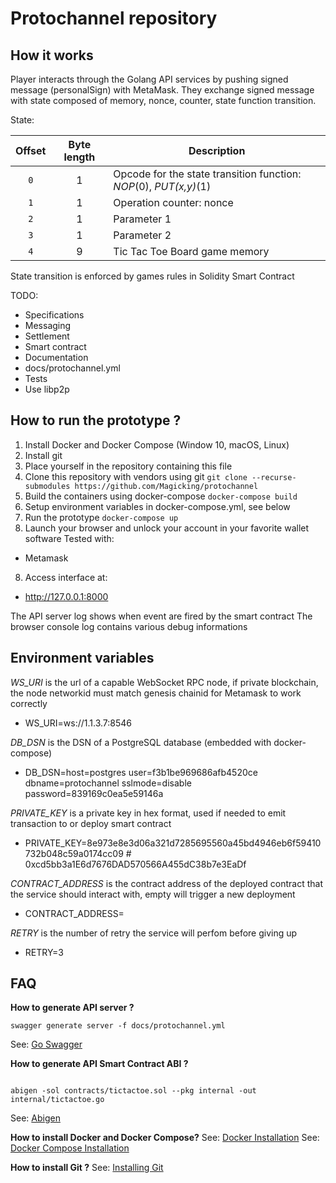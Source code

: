 # Protochannel repository

## How it works

Player interacts through the Golang API services by pushing signed
message (personalSign) with MetaMask.
They exchange signed message with state composed
of memory, nonce, counter, state function transition.

State:

| Offset    | Byte length  | Description |
|:----------:|:----------:|-------------|
| `0` | 1 | Opcode for the state transition function: *NOP*(0), *PUT(x,y)*(1) |
| `1` | 1 | Operation counter: nonce |
| `2` | 1 | Parameter 1|
| `3` | 1 | Parameter 2|
| `4` | 9 | Tic Tac Toe Board game memory |

State transition is enforced by games rules in Solidity Smart Contract

TODO:

 * Specifications
 * Messaging
 * Settlement
 * Smart contract
 * Documentation
 * docs/protochannel.yml
 * Tests
 * Use libp2p

## How to run the prototype ?

1. Install Docker and Docker Compose (Window 10, macOS, Linux)
2. Install git
3. Place yourself in the repository containing this file
4. Clone this repository with vendors using git
```git clone --recurse-submodules https://github.com/Magicking/protochannel```
5. Build the containers using docker-compose
```docker-compose build```
6. Setup environment variables in docker-compose.yml, see below
7. Run the prototype
```docker-compose up```
8. Launch your browser and unlock your account in your favorite wallet software
Tested with:
  - Metamask
8. Access interface at:
  - http://127.0.0.1:8000

The API server log shows when event are fired by the smart contract
The browser console log contains various debug informations

## Environment variables
*WS_URI* is the url of a capable WebSocket RPC node, if private blockchain, the node networkid must match genesis chainid for Metamask to work correctly
  - WS_URI=ws://1.1.3.7:8546

*DB_DSN* is the DSN of a PostgreSQL database (embedded with docker-compose)
  - DB_DSN=host=postgres user=f3b1be969686afb4520ce dbname=protochannel sslmode=disable password=839169c0ea5e59146a

*PRIVATE_KEY* is a private key in hex format, used if needed to emit transaction to or deploy smart contract
  - PRIVATE_KEY=8e973e8e3d06a321d7285695560a45bd4946eb6f59410732b048c59a0174cc09 # 0xcd5bb3a1E6d7676DAD570566A455dC38b7e3EaDf

*CONTRACT_ADDRESS* is the contract address of the deployed contract that the service should interact with, empty will trigger a new deployment
  - CONTRACT_ADDRESS=

*RETRY* is the number of retry the service will perfom before giving up
  - RETRY=3

## FAQ

**How to generate API server ?**
```
swagger generate server -f docs/protochannel.yml
```
See: [Go Swagger][2]

**How to generate API Smart Contract ABI ?**
```

abigen -sol contracts/tictactoe.sol --pkg internal -out internal/tictactoe.go
```
See: [Abigen][3]

**How to install Docker and Docker Compose?**
See: [Docker Installation][1]
See: [Docker Compose Installation][4]

**How to install Git ?**
See: [Installing Git][5]

[1]: https://docker.github.io/engine/installation/
[2]: https://goswagger.io/
[3]: https://github.com/ethereum/go-ethereum/wiki/Native-DApps:-Go-bindings-to-Ethereum-contracts#generating-the-bindings
[4]: https://docs.docker.com/compose/install/
[5]: https://git-scm.com/book/en/v2/Getting-Started-Installing-Git
